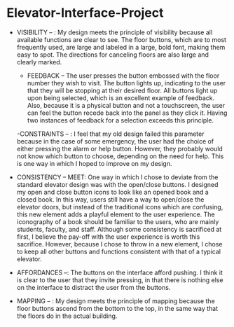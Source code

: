 # Elevator-Interface-Project
- VISIBILITY – : My design meets the principle of visibility because all available functions are clear to see. The floor buttons, which are to most frequently used, are large and labeled in a large, bold font, making them easy to spot. The directions for canceling floors are also large and clearly marked. 

   - FEEDBACK – The user presses the button embossed with the floor number they wish to visit. The button lights up, indicating to the user that they will be stopping at their desired floor. All buttons light up upon being selected, which is an excellent example of feedback. Also, because it is a physical button and not a touchscreen, the user can feel the button recede back into the panel as they click it. Having two instances of feedback for a selection exceeds this principle. 

    -CONSTRAINTS – : I feel that my old design failed this parameter because in the case of some emergency, the user had the choice of either pressing the alarm or help button. However, they probably would not know which button to choose, depending on the need for help. This is one way in which I hoped to improve on my design.
-  CONSISTENCY – MEET: One way in which I chose to deviate from the standard elevator design was with the open/close buttons. I designed my open and close button icons to look like an opened book and a closed book. In this way, users still have a way to open/close the elevator doors, but instead of the traditional icons which are confusing, this new element adds a playful element to the user experience. The iconography of a book should be familiar to the users, who are mainly students, faculty, and staff. Although some consistency is sacrificed at first, I believe the pay-off with the user experience is worth this sacrifice. However, because I chose to throw in a new element, I chose to keep all other buttons and functions consistent with that of a typical elevator.

-    AFFORDANCES –: The buttons on the interface afford pushing. I think it is clear to the user that they invite pressing, in that there is nothing else on the interface to distract the user from the buttons.

-   MAPPING – : My design meets the principle of mapping because the floor buttons ascend from the bottom to the top, in the same way that the floors do in the actual building.
